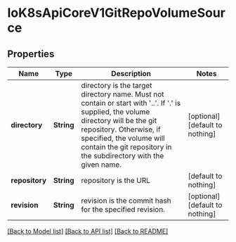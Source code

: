 # IoK8sApiCoreV1GitRepoVolumeSource


## Properties
Name | Type | Description | Notes
------------ | ------------- | ------------- | -------------
**directory** | **String** | directory is the target directory name. Must not contain or start with &#39;..&#39;.  If &#39;.&#39; is supplied, the volume directory will be the git repository.  Otherwise, if specified, the volume will contain the git repository in the subdirectory with the given name. | [optional] [default to nothing]
**repository** | **String** | repository is the URL | [default to nothing]
**revision** | **String** | revision is the commit hash for the specified revision. | [optional] [default to nothing]


[[Back to Model list]](../README.md#models) [[Back to API list]](../README.md#api-endpoints) [[Back to README]](../README.md)


